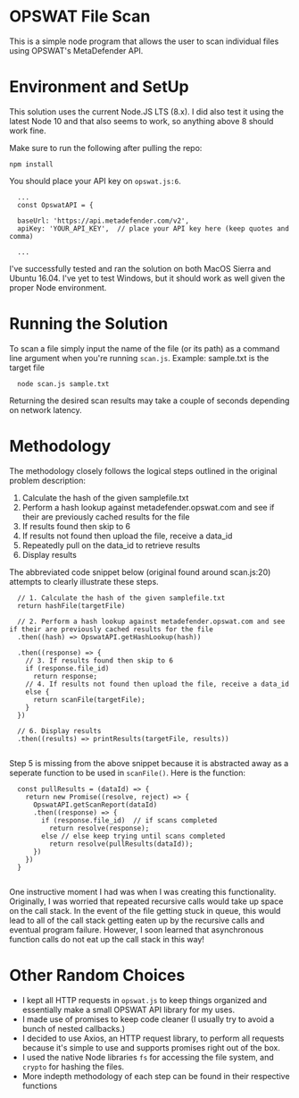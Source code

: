 # OPSWAT File Scan
This is a simple node program that allows the user to scan individual files using OPSWAT's MetaDefender API.

# Environment and SetUp

This solution uses the current Node.JS LTS (8.x). I did also test it using the latest Node 10 and that also seems to work, so anything above 8 should work fine. 

Make sure to run the following after pulling the repo:

``` npm install ```


You should place your API key on `opswat.js:6`.

```
  ...
  const OpswatAPI = {

  baseUrl: 'https://api.metadefender.com/v2',
  apiKey: 'YOUR_API_KEY',  // place your API key here (keep quotes and comma)
  
  ...
```

I've successfully tested and ran the solution on both MacOS Sierra and Ubuntu 16.04. I've yet to test Windows, but it should work as well given the proper Node environment.

# Running the Solution

To scan a file simply input the name of the file (or its path) as a command line argument when you're running `scan.js`.
Example: sample.txt is the target file

```
  node scan.js sample.txt
```

Returning the desired scan results may take a couple of seconds depending on network latency.

# Methodology
The methodology closely follows the logical steps outlined in the original problem description:

1. Calculate the hash of the given samplefile.txt
2. Perform a hash lookup against metadefender.opswat.com and see if their are previously cached results for the file
3. If results found then skip to 6
4. If results not found then upload the file, receive a data_id
5. Repeatedly pull on the data_id to retrieve results
6. Display results 

The abbreviated code snippet below (original found around scan.js:20) attempts to clearly illustrate these steps.

```  
  // 1. Calculate the hash of the given samplefile.txt
  return hashFile(targetFile)
  
  // 2. Perform a hash lookup against metadefender.opswat.com and see if their are previously cached results for the file
  .then((hash) => OpswatAPI.getHashLookup(hash))
  
  .then((response) => {
    // 3. If results found then skip to 6
    if (response.file_id) 
      return response;
    // 4. If results not found then upload the file, receive a data_id
    else {
      return scanFile(targetFile); 
    }
  })
  
  // 6. Display results
  .then((results) => printResults(targetFile, results))
  
 ```
 
Step 5 is missing from the above snippet because it is abstracted away as a seperate function to be used in `scanFile()`. Here is the function: 

``` 
  const pullResults = (dataId) => {
    return new Promise((resolve, reject) => {
      OpswatAPI.getScanReport(dataId)
      .then((response) => {
        if (response.file_id)  // if scans completed
          return resolve(response);
        else // else keep trying until scans completed
          return resolve(pullResults(dataId));
      })
    })
  }
  
```

One instructive moment I had was when I was creating this functionality. Originally, I was worried that repeated recursive calls would take up space on the call stack. In the event of the file getting stuck in queue, this would lead to all of the call stack getting eaten up by the recursive calls and eventual program failure. However, I soon learned that asynchronous function calls do not eat up the call stack in this way!

# Other Random Choices

- I kept all HTTP requests in `opswat.js` to keep things organized and essentially make a small OPSWAT API library for my uses.
- I made use of promises to keep code cleaner (I usually try to avoid a bunch of nested callbacks.)
- I decided to use Axios, an HTTP request library, to perform all requests because it's simple to use and supports promises right out of the box.
- I used the native Node libraries `fs` for accessing the file system, and `crypto` for hashing the files.
- More indepth methodology of each step can be found in their respective functions
